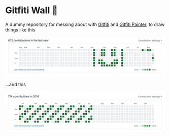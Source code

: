 # Gitfiti Wall 🎨

A dummy repository for messing about with [Gitfiti](https://github.com/gelstudios/gitfiti) and [Gitfiti Painter](https://codepen.io/sebdeckers/pen/vOXeKV), to draw things like this

![Demo](smiley.png)

...and this

![Demo](stripes.png)



